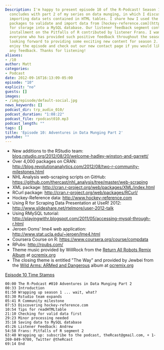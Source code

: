 ```yaml
---
Description: I'm happy to present episode 10 of the R-Podcast! Season 1 of the R-Podcast
  concludes with part 2 of my series on data munging, in which I discuss issues surrounding
  importing data sets contained in HTML tables. I share how I used the XML and RCurl
  packages to validate and import data from [hockey-reference.com](http://www.hockey-reference.com)
  for storage into a MySQL database. Our listener feedback segment contains another
  installment on the Pitfalls of R contributed by listener Frans. I want to thank
  everyone who has provided such positive feedback throughout the season, and I'm
  looking forward to providing some exciting new content for season 2. I hope you
  enjoy the episode and check out our new contact page if you would like to provide
  any feedback. Thanks for listening!
aliases:
- /10
author: Matt
categories:
- Podcast
date: 2012-09-16T16:13:09-05:00
episode: "10"
explicit: "no"
guests: []
images:
- /img/episode/default-social.jpg
news_keywords: []
podcast_dir: trp_audio_010/
podcast_duration: "1:08:22"
podcast_file: rpodcast010.mp3
podcast_length: ""
tags: []
title: 'Episode 10: Adventures in Data Munging Part 2'
youtube: ""
---
```


-   New additions to the RStudio team: [blog.rstudio.org/2012/08/20/welcome-hadley-winston-and-garrett/](blog.rstudio.org/2012/08/20/welcome-hadley-winston-and-garrett/)
-   Over 4,000 packages on CRAN: <http://blog.revolutionanalytics.com/2012/08/two-r-community-milestones.html>
-   NHL Analysis web-scraping scripts on GitHub: <https://github.com/thercast/nhl_analysis/tree/master/web-scraping>
-   XML package: <http://cran.r-project.org/web/packages/XML/index.html>
-   RCurl package: <http://cran.r-project.org/web/packages/RCurl/>
-   Hockey-Reference data: <http://www.hockey-reference.com>
-   Using R for Scraping Data Presentation at UseR! 2012: <http://www.slideshare.net/rtelmore/user-2012-talk>
-   Using RMySQL tutorial: <http://playingwithr.blogspot.com/2011/05/accessing-mysql-through-r.html>
-   Jeroen Ooms' lme4 web application: <http://www.stat.ucla.edu/~jeroen/lme4.html>
-   Coursera Course on R: <https://www.coursera.org/course/compdata>
-   RPubs: <http://rpubs.com/>
-   Theme music provided by WillRock from the [Return All Robots Remix Album](http://ocremix.org/events/returnallrobots/) at [ocremix.org](http://ocremix.org/)
-   The closing theme is entitled "The Way" and provided by Jewbei from the [Wild Arms: ARMed and Dangerous](http://armed.ocremix.org/) album at [ocremix.org](http://ocremix.org/)

<span style="text-decoration: underline;">Episode 10 Time Stamps</span>

    00:00 The R-Podcast #010 Adventures in Data Munging Part 2
    00:33 Introduction
    01:50 Wrapping up season 1 ... wait, what?
    03:30 Rstudio team expands
    05:41 R Community milestone
    07:53 Discovering hockey-reference.com 
    10:54 Tips for readHTMLtable
    21:10 Checking for valid data first
    29:23 Minor processing needed
    35:18 Saving data to MySQL database
    45:26 Listener Feedback: Andrew
    54:58 Frans: Pitfalls of R segment 2
    63:40 Wrapping up: subscribe to the podcast, theRcast@gmail.com, + 1-269-849-9780, Twitter @theRcast
    69:14 End